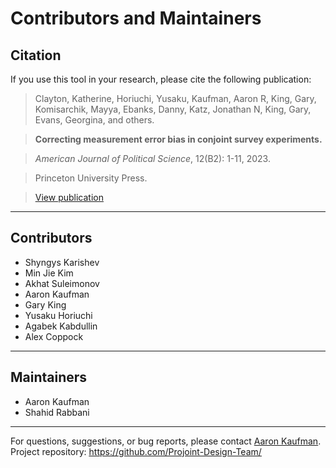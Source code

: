 # Contributors and Maintainers

## Citation

If you use this tool in your research, please cite the following publication:

> Clayton, Katherine, Horiuchi, Yusaku, Kaufman, Aaron R, King, Gary, Komisarchik, Mayya, Ebanks, Danny, Katz, Jonathan N, King, Gary, Evans, Georgina, and others.
  
> **Correcting measurement error bias in conjoint survey experiments.**  

> *American Journal of Political Science*, 12(B2): 1-11, 2023.  

> Princeton University Press.  

> <u><a href="https://gking.harvard.edu/files/gking/files/conerr.pdf">View publication</a></u>

---

## Contributors

- Shyngys Karishev  
- Min Jie Kim  
- Akhat Suleimonov  
- Aaron Kaufman  
- Gary King  
- Yusaku Horiuchi  
- Agabek Kabdullin  
- Alex Coppock  

---

## Maintainers

- Aaron Kaufman  
- Shahid Rabbani

---
For questions, suggestions, or bug reports, please contact <u><a href="mailto:aaronkaufman@nyu.edu">Aaron Kaufman</a></u>.  
Project repository: <u><a href="https://github.com/Projoint-Design-Team/">https://github.com/Projoint-Design-Team/</a></u>


